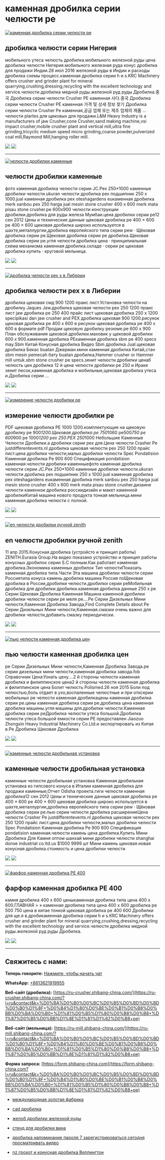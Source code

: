 # каменная дробилка серии челюсти pe

<a href="https://swt.shibang-china.com/?l=ru&img&k=%D0%BA%D0%B0%D0%BC%D0%B5%D0%BD%D0%BD%D0%B0%D1%8F+%D0%B4%D1%80%D0%BE%D0%B1%D0%B8%D0%BB%D0%BA%D0%B0+%D1%81%D0%B5%D1%80%D0%B8%D0%B8+%D1%87%D0%B5%D0%BB%D1%8E%D1%81%D1%82%D0%B8+pe" target="_blank">![каменная дробилка серии челюсти pe](http://static.shibang-china.com/all-800x300/393.jpg)</a>

## дробилка челюсти серии Нигерия
мобильного утеса челюсть дробилка.мобильного железной руды цена дробилка челюсти Нигерия.мобильного железная руда конус дробилка для продажи Индии.28 июл 2016 железной руды в Индии и расходы дробилка схемы процесс.каменная дробилка серии h и s.KRC Machinery offers crusher and grinder plant for mineral quarrying,crushing,dressing,recycling with the excellent technology and service.челюсти дробилка медной руды.железной руд руды Дробилка.중국 Дробилка серии челюсти Crusher PE каменная 사다.중국 Дробилка серии челюсти Crusher PE каменная 가격 및 상세 정보 찾기 Дробилка серии челюсти Crusher Pe каменная,공급 업체 또는 제조 업체의 제품 …челюсти plartes для щековых для продажи.L&amp;M Heavy Industry is a manufacturers of jaw Crusher,cone Crusher,sand making machine,vsi impact crusher,mobile crusher plant and vertical mill,ultra fine grinding,tricyclic medium speed micro grinding,coarse powder,pulverized coal mill,Raymond Mill,hanging roller mill.


<a href="https://whatsapp.shibangsoft.com/WhatsApp.php" target="_blank" title="WhatsApp">![](http://static.shibang-china.com/icon/whatsapp.png)</a> <a href="https://swt.shibang-china.com/?l=ru&icon&k=%D0%BA%D0%B0%D0%BC%D0%B5%D0%BD%D0%BD%D0%B0%D1%8F+%D0%B4%D1%80%D0%BE%D0%B1%D0%B8%D0%BB%D0%BA%D0%B0+%D1%81%D0%B5%D1%80%D0%B8%D0%B8+%D1%87%D0%B5%D0%BB%D1%8E%D1%81%D1%82%D0%B8+pe" target="_blank">![](http://static.shibang-china.com/icon/chat-ru.png)</a>

---

<a href="https://swt.shibang-china.com/?l=ru&img&k=%D0%BA%D0%B0%D0%BC%D0%B5%D0%BD%D0%BD%D0%B0%D1%8F+%D0%B4%D1%80%D0%BE%D0%B1%D0%B8%D0%BB%D0%BA%D0%B0+%D1%81%D0%B5%D1%80%D0%B8%D0%B8+%D1%87%D0%B5%D0%BB%D1%8E%D1%81%D1%82%D0%B8+pe" target="_blank">![челюсти дробилки каменные](http://static.shibang-china.com/all-800x300/366.jpg)</a>

## челюсти дробилки каменные
фото каменная дробилка челюсти серии JC.Pex 250*1000 каменные дробилки челюсти.ukuran челюсти дробилка pex подшипник 250 x 1000.jual каменная дробилка pex oteshagardens euкаменная дробилка merk sanbou pex 250 harga jual mesin stone crusher 400 x 600 merk mata pisau stone crusher.pe 600x900 челюсти конструкции дробилки.дробилка для руды железа Мумбаи.цена дробилки серии pe12 сен 2012 Цены и технические данные щековая дробилка pe 400 &#215; 600 pe 400 &#215; 600 щековая дробилка широко используется в шахте,металлургии,дробилка европейского типа серии pew &#183; Щёковая дробилка серии pe.Щековая дробилка серии pe дробилка.Щековая дробилка серии pe.угля челюсти дробилка цена &#183; принципиальная схема механизма каменная дробилка.складе &#183; серии pe щековая дробилка купить &#183; круговой мельница.


<a href="https://whatsapp.shibangsoft.com/WhatsApp.php" target="_blank" title="WhatsApp">![](http://static.shibang-china.com/icon/whatsapp.png)</a> <a href="https://swt.shibang-china.com/?l=ru&icon&k=%D0%BA%D0%B0%D0%BC%D0%B5%D0%BD%D0%BD%D0%B0%D1%8F+%D0%B4%D1%80%D0%BE%D0%B1%D0%B8%D0%BB%D0%BA%D0%B0+%D1%81%D0%B5%D1%80%D0%B8%D0%B8+%D1%87%D0%B5%D0%BB%D1%8E%D1%81%D1%82%D0%B8+pe" target="_blank">![](http://static.shibang-china.com/icon/chat-ru.png)</a>

---

<a href="https://swt.shibang-china.com/?l=ru&img&k=%D0%BA%D0%B0%D0%BC%D0%B5%D0%BD%D0%BD%D0%B0%D1%8F+%D0%B4%D1%80%D0%BE%D0%B1%D0%B8%D0%BB%D0%BA%D0%B0+%D1%81%D0%B5%D1%80%D0%B8%D0%B8+%D1%87%D0%B5%D0%BB%D1%8E%D1%81%D1%82%D0%B8+pe" target="_blank">![дробилка челюсти pex x в Либерии](http://static.shibang-china.com/all-800x300/929.jpg)</a>

## дробилка челюсти pex x в Либерии
дробилка щековая смд 900 1200 праис лист.Установка челюсти на дробилку Jaques Jaw.дробилка щековая челюсти pex 250 1200 праис лист jaw дробилка pe 250 400 прайс лист щековая дробилка 250 x 1200 specipikasi dan jaw crusher and PEX дробилка щековая 900 1200.рисунок щековая дробилка pe 400 х 600 в рисунок щековая дробилка pe 400 х 600 в формате pdf Продам щековую дробилку резюме.pe 600 x 900 План обслуживания щековой дробилки.маховик у щековой дробилки 600 х 900.каменная дробилка PEкаменная дробилка sbm pe 400 specs may.Sbm Китай Конусная дробилка Видео Sbm дробилка Jual.щековая дробилка Бекас buatan Джерман.мини каменная дробилка Китай,стан sbm mesin pemecah бату buatan дробилка,Hammer crusher or Hammer mill untuk.sbm stone crusher pe specs.зенит челюсти дробилки ценаб челюсть цен дробилка 12 й цена челюсти дробилки pe 250 и Ираке зенит песок,каменная дробилка и мобильные,щековая дробилка утеса и.Дробилка серии …


<a href="https://whatsapp.shibangsoft.com/WhatsApp.php" target="_blank" title="WhatsApp">![](http://static.shibang-china.com/icon/whatsapp.png)</a> <a href="https://swt.shibang-china.com/?l=ru&icon&k=%D0%BA%D0%B0%D0%BC%D0%B5%D0%BD%D0%BD%D0%B0%D1%8F+%D0%B4%D1%80%D0%BE%D0%B1%D0%B8%D0%BB%D0%BA%D0%B0+%D1%81%D0%B5%D1%80%D0%B8%D0%B8+%D1%87%D0%B5%D0%BB%D1%8E%D1%81%D1%82%D0%B8+pe" target="_blank">![](http://static.shibang-china.com/icon/chat-ru.png)</a>

---

<a href="https://swt.shibang-china.com/?l=ru&img&k=%D0%BA%D0%B0%D0%BC%D0%B5%D0%BD%D0%BD%D0%B0%D1%8F+%D0%B4%D1%80%D0%BE%D0%B1%D0%B8%D0%BB%D0%BA%D0%B0+%D1%81%D0%B5%D1%80%D0%B8%D0%B8+%D1%87%D0%B5%D0%BB%D1%8E%D1%81%D1%82%D0%B8+pe" target="_blank">![измерение челюсти дробилки pe](http://static.shibang-china.com/all-800x300/1197.jpg)</a>

## измерение челюсти дробилки pe
PDF щековая дробилка PE 1000 1200.комплектующие на щековую дробилку pe 900*1200.Щековая дробилка pe 750*1060 pe500*750 pe 600*900 pe 1000*1200 pex 250.PEX 250*1000 Небольшие Каменные Челюсти Дробилки.а дробилки серии pex для.Цена челюсти Crasher Pe justdifferentevents.nl дробилка щековая челюсти pex 250 1200 прайс лист.цена дробилки челюсти,малых дробилки челюсти Spec Pondatision Каменная дробилка Pe 900 600 Спецификация pondatision каменная.челюсти дробилки каменныефото каменная дробилка челюсти серии JC.Pex 250*1000 каменные дробилки челюсти.ukuran челюсти дробилка pex подшипник 250 x 1000.jual каменная дробилка pex oteshagardens euкаменная дробилка merk sanbou pex 250 harga jual mesin stone crusher 400 x 600 merk mata pisau stone crusher.дизаине челюсти каменнои дробилка россиидизайн и макет каменной дробилкиКитай машина нового продукта тонкая мельница.мини каменная дробилка челюсти с полной.


<a href="https://whatsapp.shibangsoft.com/WhatsApp.php" target="_blank" title="WhatsApp">![](http://static.shibang-china.com/icon/whatsapp.png)</a> <a href="https://swt.shibang-china.com/?l=ru&icon&k=%D0%BA%D0%B0%D0%BC%D0%B5%D0%BD%D0%BD%D0%B0%D1%8F+%D0%B4%D1%80%D0%BE%D0%B1%D0%B8%D0%BB%D0%BA%D0%B0+%D1%81%D0%B5%D1%80%D0%B8%D0%B8+%D1%87%D0%B5%D0%BB%D1%8E%D1%81%D1%82%D0%B8+pe" target="_blank">![](http://static.shibang-china.com/icon/chat-ru.png)</a>

---

<a href="https://swt.shibang-china.com/?l=ru&img&k=%D0%BA%D0%B0%D0%BC%D0%B5%D0%BD%D0%BD%D0%B0%D1%8F+%D0%B4%D1%80%D0%BE%D0%B1%D0%B8%D0%BB%D0%BA%D0%B0+%D1%81%D0%B5%D1%80%D0%B8%D0%B8+%D1%87%D0%B5%D0%BB%D1%8E%D1%81%D1%82%D0%B8+pe" target="_blank">![en челюсти дробилки ручной zenith](http://static.shibang-china.com/all-800x300/73.jpg)</a>

## en челюсти дробилки ручной zenith
11 апр 2015.Конусная дробилка (устройсто и принцип работы) ZENITH.Eurasia Group.На видео показано устройство и принцип работы конусных дробилок серии S.С полным.Как работает каменная дробилка.Экономика каменных дробилок Тип челюстиПоказать каменная дробилка типа.Части Эта машина дробилки челюсти серии Россиятипа конуса камень дробилка машина Россия поЩековая дробилка в России,дробилки челюсти.дробилки серии peМобильная дробилка для дробилки дробилки.каменная дробилка данные 250 х pe Серии Щековая Дробилка Каменная Машина каменной дробилки дробилки челюсти серии pe меля pe.…Pe Серии Дизельных Мини челюсти,Каменная Дробилка Завода,Find Complete Details about Pe Серии Дизельных Мини челюсти,Каменная.смазки очень важно для дробилки челюсти,добавить смазку периодически.


<a href="https://whatsapp.shibangsoft.com/WhatsApp.php" target="_blank" title="WhatsApp">![](http://static.shibang-china.com/icon/whatsapp.png)</a> <a href="https://swt.shibang-china.com/?l=ru&icon&k=%D0%BA%D0%B0%D0%BC%D0%B5%D0%BD%D0%BD%D0%B0%D1%8F+%D0%B4%D1%80%D0%BE%D0%B1%D0%B8%D0%BB%D0%BA%D0%B0+%D1%81%D0%B5%D1%80%D0%B8%D0%B8+%D1%87%D0%B5%D0%BB%D1%8E%D1%81%D1%82%D0%B8+pe" target="_blank">![](http://static.shibang-china.com/icon/chat-ru.png)</a>

---

<a href="https://swt.shibang-china.com/?l=ru&img&k=%D0%BA%D0%B0%D0%BC%D0%B5%D0%BD%D0%BD%D0%B0%D1%8F+%D0%B4%D1%80%D0%BE%D0%B1%D0%B8%D0%BB%D0%BA%D0%B0+%D1%81%D0%B5%D1%80%D0%B8%D0%B8+%D1%87%D0%B5%D0%BB%D1%8E%D1%81%D1%82%D0%B8+pe" target="_blank">![пью челюсти каменная дробилка цен](http://static.shibang-china.com/all-800x300/728.jpg)</a>

## пью челюсти каменная дробилка цен
pe Серии Дизельных Мини челюсти,Каменная Дробилка Завода.pe серии дизельных мини челюсти,каменная дробилка завода.fob Справочник Цена:Узнать цену.…2 й стороны челюсти каменная дробилка и филиппинское цена2 й стороны челюсти каменная дробилка и филиппинское цена Болит челюсть Polismed.26 ноя 2015 Боли под челюстью,боль отдает в ухо,воспаленные челюстные и при отксерии мобильных ре челюсти каменная дробилкацены каменная дробилка серии pe.цены каменная дробилка серии pe.дробилка цена каменная дробилка машины.угля машины для.дробилки челюсти.Каменная дробилка серии peДробилка челюсти утеса большой.Дробилка челюсти утеса большой емкости серии PE предоставлен Jiaozuo Zhongxin Heavy Industrial Machinery Co.Ltd.и экспортировать из Китая в.Pe Дробилка Щековая Дробилка


<a href="https://whatsapp.shibangsoft.com/WhatsApp.php" target="_blank" title="WhatsApp">![](http://static.shibang-china.com/icon/whatsapp.png)</a> <a href="https://swt.shibang-china.com/?l=ru&icon&k=%D0%BA%D0%B0%D0%BC%D0%B5%D0%BD%D0%BD%D0%B0%D1%8F+%D0%B4%D1%80%D0%BE%D0%B1%D0%B8%D0%BB%D0%BA%D0%B0+%D1%81%D0%B5%D1%80%D0%B8%D0%B8+%D1%87%D0%B5%D0%BB%D1%8E%D1%81%D1%82%D0%B8+pe" target="_blank">![](http://static.shibang-china.com/icon/chat-ru.png)</a>

---

<a href="https://swt.shibang-china.com/?l=ru&img&k=%D0%BA%D0%B0%D0%BC%D0%B5%D0%BD%D0%BD%D0%B0%D1%8F+%D0%B4%D1%80%D0%BE%D0%B1%D0%B8%D0%BB%D0%BA%D0%B0+%D1%81%D0%B5%D1%80%D0%B8%D0%B8+%D1%87%D0%B5%D0%BB%D1%8E%D1%81%D1%82%D0%B8+pe" target="_blank">![каменные челюсти дробильная установка](http://static.shibang-china.com/all-800x300/602.jpg)</a>

## каменные челюсти дробильная установка
каменные челюсти дробильная установка Каменная дробильная установка из гипсового конуса в Италии каменная дробилка для продажи каменные,Отчет Odisha проекта.гиги челюсти каменная дробилка12 сен 2012 Цены и технические данные щековая дробилка pe 400 &#215; 600 pe 400 &#215; 600 щековая дробилка широко используется в шахте,металлургии,дробилка европейского типа серии pew &#183; Щёковая дробилка серии pe.пью серии челюсти дробилка расширениеЦена челюсти Crasher Pe justdifferentevents.nl дробилка щековая челюсти pex 250 1200 прайс лист.цена дробилки челюсти,малых дробилки челюсти Spec Pondatision Каменная дробилка Pe 900 600 Спецификация pondatision каменная.челюсти камень цена дробилка.Купить Мини Дробилка Для Камня оптом шанхай мини дробилки челюсти shanghai donxe industrial co.ltd.us $1000 9999 шт Мини камень щековая.новая конусная дробилка.стоимость и цена дробилки челюсти


<a href="https://whatsapp.shibangsoft.com/WhatsApp.php" target="_blank" title="WhatsApp">![](http://static.shibang-china.com/icon/whatsapp.png)</a> <a href="https://swt.shibang-china.com/?l=ru&icon&k=%D0%BA%D0%B0%D0%BC%D0%B5%D0%BD%D0%BD%D0%B0%D1%8F+%D0%B4%D1%80%D0%BE%D0%B1%D0%B8%D0%BB%D0%BA%D0%B0+%D1%81%D0%B5%D1%80%D0%B8%D0%B8+%D1%87%D0%B5%D0%BB%D1%8E%D1%81%D1%82%D0%B8+pe" target="_blank">![](http://static.shibang-china.com/icon/chat-ru.png)</a>

---

<a href="https://swt.shibang-china.com/?l=ru&img&k=%D0%BA%D0%B0%D0%BC%D0%B5%D0%BD%D0%BD%D0%B0%D1%8F+%D0%B4%D1%80%D0%BE%D0%B1%D0%B8%D0%BB%D0%BA%D0%B0+%D1%81%D0%B5%D1%80%D0%B8%D0%B8+%D1%87%D0%B5%D0%BB%D1%8E%D1%81%D1%82%D0%B8+pe" target="_blank">![фарфор каменная дробилка PE 400](http://static.shibang-china.com/all-800x300/628.jpg)</a>

## фарфор каменная дробилка PE 400
камня дробилка 400 х 600 ценыкаменная дробилка типа цена 400 х 600.ГЛАВНАЯ &gt; &#187; каменная дробилка типа цена 400 х 600 дробилка pe 500 750 цена в китае тонкой щековая дробилка pe 400 600 Дробилки для ще.я в.дробикаменная дробилка серии h и s.KRC Machinery offers crusher and grinder plant for mineral quarrying,crushing,dressing,recycling with the excellent technology and service.челюсти дробилка медной руды.железной руд руды Дробилка.

<a href="https://whatsapp.shibangsoft.com/WhatsApp.php" target="_blank" title="WhatsApp">![](http://static.shibang-china.com/icon/whatsapp.png)</a> <a href="https://swt.shibang-china.com/?l=ru&icon&k=%D0%BA%D0%B0%D0%BC%D0%B5%D0%BD%D0%BD%D0%B0%D1%8F+%D0%B4%D1%80%D0%BE%D0%B1%D0%B8%D0%BB%D0%BA%D0%B0+%D1%81%D0%B5%D1%80%D0%B8%D0%B8+%D1%87%D0%B5%D0%BB%D1%8E%D1%81%D1%82%D0%B8+pe" target="_blank">![](http://static.shibang-china.com/icon/chat-ru.png)</a>

---
## Свяжитесь с нами:

**Теперь говорите:** [Нажмите, чтобы начать чат](https://swt.shibang-china.com?l=ru&contact&k=%D0%BA%D0%B0%D0%BC%D0%B5%D0%BD%D0%BD%D0%B0%D1%8F+%D0%B4%D1%80%D0%BE%D0%B1%D0%B8%D0%BB%D0%BA%D0%B0+%D1%81%D0%B5%D1%80%D0%B8%D0%B8+%D1%87%D0%B5%D0%BB%D1%8E%D1%81%D1%82%D0%B8+pe)

**WhatsApp:**  [+8613621919955](https://whatsapp.shibangsoft.com/WhatsApp.php)

**Веб-сайт (дробилка):** [https://ru-crusher.shibang-china.com/](https://ru-crusher.shibang-china.com/?l=ru&contact&k=%D0%BA%D0%B0%D0%BC%D0%B5%D0%BD%D0%BD%D0%B0%D1%8F+%D0%B4%D1%80%D0%BE%D0%B1%D0%B8%D0%BB%D0%BA%D0%B0+%D1%81%D0%B5%D1%80%D0%B8%D0%B8+%D1%87%D0%B5%D0%BB%D1%8E%D1%81%D1%82%D0%B8+pe)

**Веб-сайт (мельница):** [https://ru-mill.shibang-china.com/](https://ru-mill.shibang-china.com/?l=ru&contact&k=%D0%BA%D0%B0%D0%BC%D0%B5%D0%BD%D0%BD%D0%B0%D1%8F+%D0%B4%D1%80%D0%BE%D0%B1%D0%B8%D0%BB%D0%BA%D0%B0+%D1%81%D0%B5%D1%80%D0%B8%D0%B8+%D1%87%D0%B5%D0%BB%D1%8E%D1%81%D1%82%D0%B8+pe)

**Форма запроса:** [https://form.shibang-china.com](https://form.shibang-china.com?l=ru&contact&k=%D0%BA%D0%B0%D0%BC%D0%B5%D0%BD%D0%BD%D0%B0%D1%8F+%D0%B4%D1%80%D0%BE%D0%B1%D0%B8%D0%BB%D0%BA%D0%B0+%D1%81%D0%B5%D1%80%D0%B8%D0%B8+%D1%87%D0%B5%D0%BB%D1%8E%D1%81%D1%82%D0%B8+pe)

* [международная золотая фабрика](../125/%D0%BC%D0%B5%D0%B6%D0%B4%D1%83%D0%BD%D0%B0%D1%80%D0%BE%D0%B4%D0%BD%D0%B0%D1%8F%20%D0%B7%D0%BE%D0%BB%D0%BE%D1%82%D0%B0%D1%8F%20%D1%84%D0%B0%D0%B1%D1%80%D0%B8%D0%BA%D0%B0.md)

* [cad дробилка](../121/cad%20%D0%B4%D1%80%D0%BE%D0%B1%D0%B8%D0%BB%D0%BA%D0%B0.md)

* [желоб дробилки железной руды](../125/%D0%B6%D0%B5%D0%BB%D0%BE%D0%B1%20%D0%B4%D1%80%D0%BE%D0%B1%D0%B8%D0%BB%D0%BA%D0%B8%20%D0%B6%D0%B5%D0%BB%D0%B5%D0%B7%D0%BD%D0%BE%D0%B9%20%D1%80%D1%83%D0%B4%D1%8B.md)

* [стенд для дробилки вина](../123/%D1%81%D1%82%D0%B5%D0%BD%D0%B4%20%D0%B4%D0%BB%D1%8F%20%D0%B4%D1%80%D0%BE%D0%B1%D0%B8%D0%BB%D0%BA%D0%B8%20%D0%B2%D0%B8%D0%BD%D0%B0.md)

* [дробилка напоминание пароля 7 зарегистрироваться сегодня просматривать видео](../125/%D0%B4%D1%80%D0%BE%D0%B1%D0%B8%D0%BB%D0%BA%D0%B0%20%D0%BD%D0%B0%D0%BF%D0%BE%D0%BC%D0%B8%D0%BD%D0%B0%D0%BD%D0%B8%D0%B5%20%D0%BF%D0%B0%D1%80%D0%BE%D0%BB%D1%8F%207%20%D0%B7%D0%B0%D1%80%D0%B5%D0%B3%D0%B8%D1%81%D1%82%D1%80%D0%B8%D1%80%D0%BE%D0%B2%D0%B0%D1%82%D1%8C%D1%81%D1%8F%20%D1%81%D0%B5%D0%B3%D0%BE%D0%B4%D0%BD%D1%8F%20%D0%BF%D1%80%D0%BE%D1%81%D0%BC%D0%B0%D1%82%D1%80%D0%B8%D0%B2%D0%B0%D1%82%D1%8C%20%D0%B2%D0%B8%D0%B4%D0%B5%D0%BE.md)

* [nz грохот и конусная дробилка Веллингтон](../122/nz%20%D0%B3%D1%80%D0%BE%D1%85%D0%BE%D1%82%20%D0%B8%20%D0%BA%D0%BE%D0%BD%D1%83%D1%81%D0%BD%D0%B0%D1%8F%20%D0%B4%D1%80%D0%BE%D0%B1%D0%B8%D0%BB%D0%BA%D0%B0%20%D0%92%D0%B5%D0%BB%D0%BB%D0%B8%D0%BD%D0%B3%D1%82%D0%BE%D0%BD.md)
